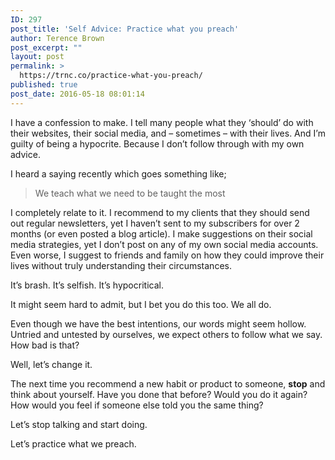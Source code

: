 ```yaml
---
ID: 297
post_title: 'Self Advice: Practice what you preach'
author: Terence Brown
post_excerpt: ""
layout: post
permalink: >
  https://trnc.co/practice-what-you-preach/
published: true
post_date: 2016-05-18 08:01:14
---
```

I have a confession to make. I tell many people what they ‘should’ do with their websites, their social media, and – sometimes – with their lives. And I’m guilty of being a hypocrite. Because I don’t follow through with my own advice.

I heard a saying recently which goes something like;

<blockquote>
  We teach what we need to be taught the most
</blockquote>

I completely relate to it. I recommend to my clients that they should send out regular newsletters, yet I haven’t sent to my subscribers for over 2 months (or even posted a blog article). I make suggestions on their social media strategies, yet I don’t post on any of my own social media accounts. Even worse, I suggest to friends and family on how they could improve their lives without truly understanding their circumstances.

It’s brash. It’s selfish. It’s hypocritical.

It might seem hard to admit, but I bet you do this too. We all do.

Even though we have the best intentions, our words might seem hollow. Untried and untested by ourselves, we expect others to follow what we say. How bad is that?

Well, let’s change it.

The next time you recommend a new habit or product to someone, <strong>stop</strong> and think about yourself. Have you done that before? Would you do it again? How would you feel if someone else told you the same thing?

Let’s stop talking and start doing.

Let’s practice what we preach.